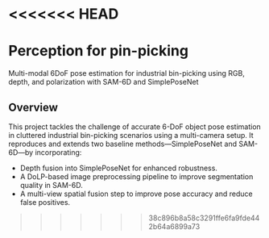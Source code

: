 <<<<<<< HEAD
=======
# Perception for pin-picking

Multi-modal 6DoF pose estimation for industrial bin-picking using RGB, depth, and polarization with SAM-6D and SimplePoseNet

## Overview

This project tackles the challenge of accurate 6-DoF object pose estimation in cluttered industrial bin-picking scenarios using a multi-camera setup. It reproduces and extends two baseline methods—SimplePoseNet and SAM-6D—by incorporating:

- Depth fusion into SimplePoseNet for enhanced robustness.
- A DoLP-based image preprocessing pipeline to improve segmentation quality in SAM-6D.
- A multi-view spatial fusion step to improve pose accuracy and reduce false positives.


>>>>>>> 38c896b8a58c3291ffe6fa9fde442b64a6899a73
